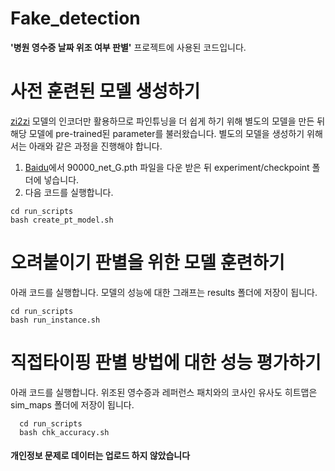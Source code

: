# Fake_detection
__'병원 영수증 날짜 위조 여부 판별'__ 프로젝트에 사용된 코드입니다.

# 사전 훈련된 모델 생성하기
[zi2zi](https://github.com/EuphoriaYan/zi2zi-pytorch) 모델의 인코더만 활용하므로 파인튜닝을 더 쉽게 하기 위해 별도의 모델을 만든 뒤 해당 모델에 pre-trained된 parameter를 불러왔습니다. 별도의 모델을 생성하기 위해서는 아래와 같은 과정을 진행해야 합니다.
1. [Baidu](https://pan.baidu.com/s/1wRiDg_vOY7EMWZHQLRJcpw)에서 90000_net_G.pth 파일을 다운 받은 뒤 experiment/checkpoint 폴더에 넣습니다.
2. 다음 코드를 실행합니다.
  ```shell
  cd run_scripts
  bash create_pt_model.sh
  ```
# 오려붙이기 판별을 위한 모델 훈련하기
아래 코드를 실행합니다. 모델의 성능에 대한 그래프는 results 폴더에 저장이 됩니다.
  ```shell
  cd run_scripts
  bash run_instance.sh
  ```
  
# 직접타이핑 판별 방법에 대한 성능 평가하기
아래 코드를 실행합니다. 위조된 영수증과 레퍼런스 패치와의 코사인 유사도 히트맵은 sim_maps 폴더에 저장이 됩니다.
```shell
  cd run_scripts
  bash chk_accuracy.sh
  ```
#### __개인정보 문제로 데이터는 업로드 하지 않았습니다__
